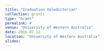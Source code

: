 ```yaml
---
title: "Graduation Valedictorian"
collection: grants
type: "Grant"
permalink: #
venue: "University of Western Australia"
date: 2016-07-12
location: "University of Western Australia"
slides:
---
```

